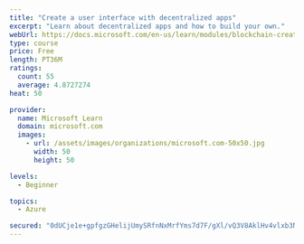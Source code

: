 ```yaml
---
title: "Create a user interface with decentralized apps"
excerpt: "Learn about decentralized apps and how to build your own."
webUrl: https://docs.microsoft.com/en-us/learn/modules/blockchain-create-ui-decentralized-apps/
type: course
price: Free
length: PT36M
ratings:
  count: 55
  average: 4.8727274
heat: 50

provider:
  name: Microsoft Learn
  domain: microsoft.com
  images:
    - url: /assets/images/organizations/microsoft.com-50x50.jpg
      width: 50
      height: 50

levels:
  - Beginner

topics:
  - Azure

secured: "0dUCje1e+gpfgzGHelijUmySRfnNxMrfYms7d7F/gXl/vQ3V8AklHv4vlxb3NQftFSmI8rUONnPntSnhY7GFGqm/r1PC6GYugagAgXtl94c3HtMGUq2mCBH1PGshlt/rnv3kfz0nVJD7xn06jZBktWEdjgWR10U73UNmghHZRhYE2sxjEdfKzXc0D3M38PS92LmMIBTuhduNxLzo46cohgdP72USeK2Iw5k3z5ieN+9I+T5bEY7rEwHWPOHnWWxc/SWPfQ/ONr6zUqX+ZbFNYw0Ie980JTRtZR7Zjhp74KIZPBRFoUX52piBNBlLf7PIWzictHDFO/fb4dc+awm7ebx/VMfvaMD8U/kmINlxb6P7McmlIM2uBizxMvrPC/ldwse3Hkmh5yyJGRHcpwIBLiNY0z5yaa10XXWO+Zy1Mio=;vs2fMazIItqZ+bzpHdmLWw=="
---
```


